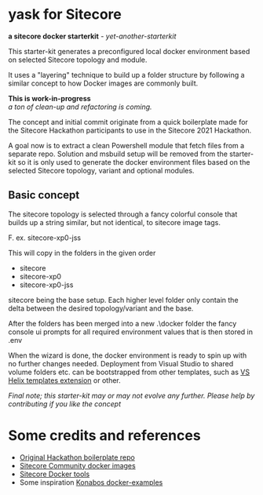 # yask for Sitecore
**a sitecore docker starterkit** - _yet-another-starterkit_

This starter-kit generates a preconfigured local docker environment based on selected Sitecore topology and module.

It uses a "layering" technique to build up a folder structure by following a similar concept to how Docker images are commonly built.

**This is work-in-progress**  
_a ton of clean-up and refactoring is coming._

The concept and initial commit originate from a quick boilerplate made for the Sitecore Hackathon participants to use in the Sitecore 2021 Hackathon. 

A goal now is to extract a clean Powershell module that fetch files from a separate repo. Solution and msbuild setup will be removed from the starter-kit so it is only used to generate the docker environment files based on the selected Sitecore topology, variant and optional modules.


## Basic concept

The sitecore topology is selected through a fancy colorful console that builds up a string similar, but not identical, to sitecore image tags.

F. ex. sitecore-xp0-jss

This will copy in the folders in the given order
- sitecore
- sitecore-xp0
- sitecore-xp0-jss

sitecore being the base setup. Each higher level folder only contain the delta between the desired topology/variant and the base.

After the folders has been merged into a new .\docker folder the fancy console ui prompts for all required environment values that is then stored in .env 

When the wizard is done, the docker environment is ready to spin up with no further changes needed. Deployment from Visual Studio to shared volume folders etc. can be bootstrapped from other templates, such as [VS Helix templates extension](https://github.com/LaubPlusCo/Helix-Templates) or other.


_Final note; this starter-kit may or may not evolve any further. Please help by contributing if you like the concept_ 

# Some credits and references

- [Original Hackathon boilerplate repo](https://github.com/Sitecore-Hackathon/Boilerplate/tree/feature/2021)
- [Sitecore Community docker images](https://github.com/Sitecore/docker-images)
- [Sitecore Docker tools](https://github.com/Sitecore/docker-tools)
- Some inspiration [Konabos docker-examples](https://github.com/konabos/docker-examples)
